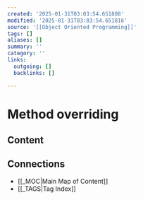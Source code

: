 ```yaml
---
created: '2025-01-31T03:03:54.651808'
modified: '2025-01-31T03:03:54.651816'
source: '[[Object Oriented Programming]]'
tags: []
aliases: []
summary: ''
category: ''
links:
  outgoing: []
  backlinks: []

---
```


# Method overriding

## Content


## Connections
- [[_MOC|Main Map of Content]]
- [[_TAGS|Tag Index]]
